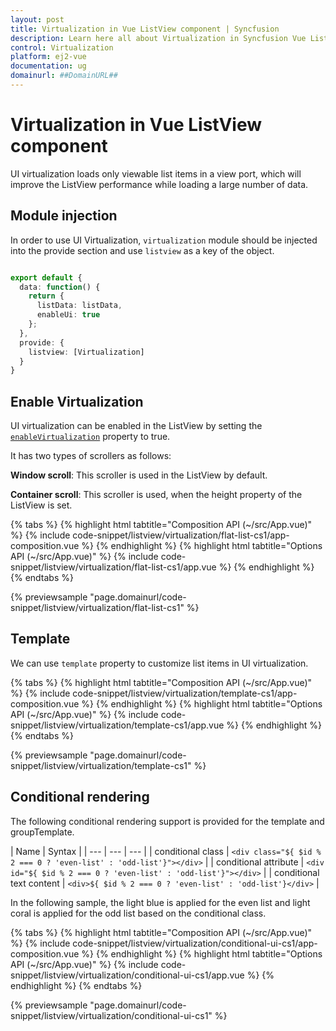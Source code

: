 ```yaml
---
layout: post
title: Virtualization in Vue ListView component | Syncfusion
description: Learn here all about Virtualization in Syncfusion Vue ListView component of Syncfusion Essential JS 2 and more.
control: Virtualization 
platform: ej2-vue
documentation: ug
domainurl: ##DomainURL##
---
```


# Virtualization in Vue ListView component

UI virtualization loads only viewable list items in a view port, which will improve the ListView performance while loading a large number of data.

## Module injection

In order to use UI Virtualization, `virtualization` module should be injected into the provide section and use `listview` as a key of the object.

```ts

export default {
  data: function() {
    return {
      listData: listData,
      enableUi: true
    };
  },
  provide: {
    listview: [Virtualization]
  }
}

```

## Enable Virtualization

UI virtualization can be enabled in the ListView by setting the [`enableVirtualization`](https://ej2.syncfusion.com/documentation/api/list-view/#enablevirtualization) property to true.

It has two types of scrollers as follows:

**Window scroll**: This scroller is used in the ListView by default.

**Container scroll**: This scroller is used, when the height property of the ListView is set.

{% tabs %}
{% highlight html tabtitle="Composition API (~/src/App.vue)" %}
{% include code-snippet/listview/virtualization/flat-list-cs1/app-composition.vue %}
{% endhighlight %}
{% highlight html tabtitle="Options API (~/src/App.vue)" %}
{% include code-snippet/listview/virtualization/flat-list-cs1/app.vue %}
{% endhighlight %}
{% endtabs %}
        
{% previewsample "page.domainurl/code-snippet/listview/virtualization/flat-list-cs1" %}

## Template

We can use `template` property to customize list items in UI virtualization.

{% tabs %}
{% highlight html tabtitle="Composition API (~/src/App.vue)" %}
{% include code-snippet/listview/virtualization/template-cs1/app-composition.vue %}
{% endhighlight %}
{% highlight html tabtitle="Options API (~/src/App.vue)" %}
{% include code-snippet/listview/virtualization/template-cs1/app.vue %}
{% endhighlight %}
{% endtabs %}
        
{% previewsample "page.domainurl/code-snippet/listview/virtualization/template-cs1" %}

## Conditional rendering

The following conditional rendering support is provided for the template and groupTemplate.

| Name | Syntax |
| --- | --- | --- |
| conditional class | `<div class="${ $id % 2 === 0 ? 'even-list' : 'odd-list'}"></div>`  |
| conditional attribute | `<div id="${ $id % 2 === 0 ? 'even-list' : 'odd-list'}"></div>`  |
| conditional text content | `<div>${ $id % 2 === 0 ? 'even-list' : 'odd-list'}</div>`  |

In the following sample, the light blue is applied for the even list and light coral is applied for the odd list based on the conditional class.

{% tabs %}
{% highlight html tabtitle="Composition API (~/src/App.vue)" %}
{% include code-snippet/listview/virtualization/conditional-ui-cs1/app-composition.vue %}
{% endhighlight %}
{% highlight html tabtitle="Options API (~/src/App.vue)" %}
{% include code-snippet/listview/virtualization/conditional-ui-cs1/app.vue %}
{% endhighlight %}
{% endtabs %}
        
{% previewsample "page.domainurl/code-snippet/listview/virtualization/conditional-ui-cs1" %}